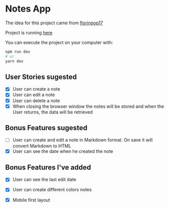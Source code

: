 # Notes App

The idea for this project came from [florinpop17](https://github.com/florinpop17/app-ideas/blob/master/Projects/1-Beginner/Notes-App.md)

Project is running [here](https://notes.biturones.com.br/)

You can execute the project on your computer with:

```bash
npm run dev
# or
yarn dev
```

## User Stories sugested 
- [x] User can create a note
- [x] User can edit a note
- [x] User can delete a note
- [x] When closing the browser window the notes will be stored and when the User returns, the data will be retrieved

## Bonus Features sugested
- [ ] User can create and edit a note in Markdown format. On save it will convert Markdown to HTML
- [x] User can see the date when he created the note

## Bonus Features I've added
- [x] User can see the last edit date
- [x] User can create different colors notes
- [x] Mobile first layout
  
